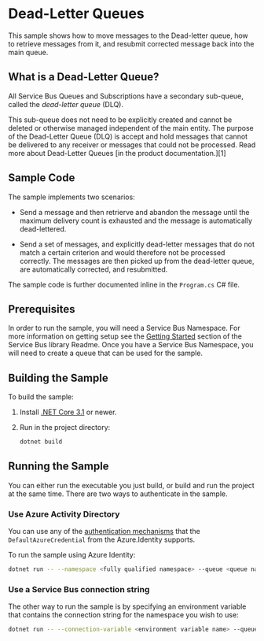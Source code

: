 ﻿---
page_type: sample
languages:
- csharp
products:
- azure
- azure-service-bus
name: Explore deadlettering in Azure Service Bus
description: This sample shows how to move messages to the Dead-letter queue, how to retrieve messages from it, and resubmit corrected message back into the main queue.
---

# Dead-Letter Queues

This sample shows how to move messages to the Dead-letter queue, how to retrieve
messages from it, and resubmit corrected message back into the main queue.

## What is a Dead-Letter Queue?

All Service Bus Queues and Subscriptions have a secondary sub-queue, called the
*dead-letter queue* (DLQ).

This sub-queue does not need to be explicitly created and cannot be deleted or
otherwise managed independent of the main entity. The purpose of the Dead-Letter
Queue (DLQ) is accept and hold messages that cannot be delivered to any receiver
or messages that could not be processed. Read more about Dead-Letter Queues [in
the product documentation.][1]

## Sample Code

The sample implements two scenarios:

* Send a message and then retrierve and abandon the message until the maximum
  delivery count is exhausted and the message is automatically dead-lettered.

* Send a set of messages, and explicitly dead-letter messages that do not match
  a certain criterion and would therefore not be processed correctly. The messages
  are then picked up from the dead-letter queue, are automatically corrected, and
  resubmitted.

The sample code is further documented inline in the `Program.cs` C# file.

## Prerequisites
In order to run the sample, you will need a Service Bus Namespace. For more information on getting setup see the [Getting Started](https://github.com/Azure/azure-sdk-for-net/tree/master/sdk/servicebus/Azure.Messaging.ServiceBus#getting-started) section of the Service Bus library Readme. Once you have a Service Bus Namespace, you will need to create a queue that can be used for the sample. 

## Building the Sample

To build the sample:

1. Install [.NET Core 3.1](https://dot.net) or newer.

2. Run in the project directory:

   ```bash
   dotnet build
   ```

## Running the Sample

You can either run the executable you just build, or build and run the project at the same time. There are two ways to authenticate in the sample.

### Use Azure Activity Directory
You can use any of the [authentication mechanisms](https://docs.microsoft.com/dotnet/api/overview/azure/identity-readme?view=azure-dotnet) that the `DefaultAzureCredential` from the Azure.Identity supports.

To run the sample using Azure Identity:

```bash
dotnet run -- --namespace <fully qualified namespace> --queue <queue name>
```
### Use a Service Bus connection string
The other way to run the sample is by specifying an environment variable that contains the connection string for the namespace you wish to use:

```bash
dotnet run -- --connection-variable <environment variable name> --queue <queue name>
```



